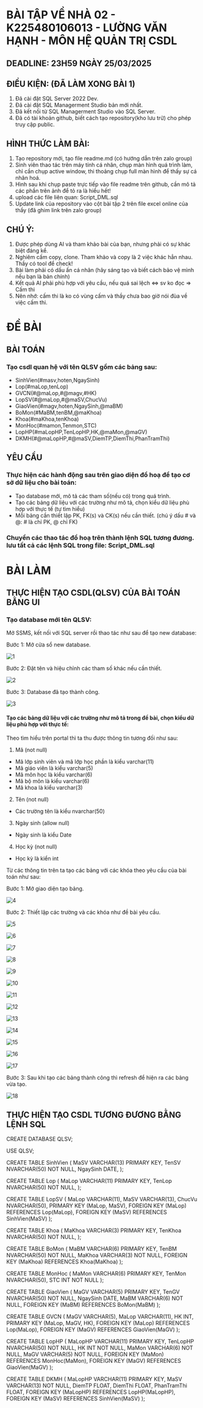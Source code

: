 # BÀI TẬP VỀ NHÀ 02 - K225480106013 - LƯỜNG VĂN HẠNH - MÔN HỆ QUẢN TRỊ CSDL

## DEADLINE: 23H59 NGÀY 25/03/2025

## ĐIỀU KIỆN: (ĐÃ LÀM XONG BÀI 1)
  1. Đã cài đặt SQL Server 2022 Dev.
  2. Đã cài đặt SQL Managerment Studio bản mới nhất.
  3. Đã kết nối từ SQL Managerment Studio vào SQL Server.
  4. Đã có tài khoản github, biết cách tạo repository(kho lưu trữ) cho phép truy cập public.

## HÌNH THỨC LÀM BÀI:
1. Tạo repository mới, tạo file readme.md (có hướng dẫn trên zalo group)
2. Sinh viên thao tác trên máy tính cá nhân, chụp màn hình quá trình làm, chỉ cần chụp active window, thi thoảng chụp full màn hình để thấy sự cá nhân hoá.
3. Hình sau khi chụp paste trực tiếp vào file readme trên github, cần mô tả các phần trên ảnh để tỏ ra là hiểu hết!
4. upload các file liên quan: Script_DML.sql
5. Update link của repository vào cột bài tập 2 trên file excel online của thầy (đã ghim link trên zalo group)

## CHÚ Ý:
1. Được phép dùng AI và tham khảo bài của bạn, nhưng phải có sự khác biệt đáng kể.
2. Nghiêm cấm copy, clone. Tham khảo và copy là 2 việc khác hẳn nhau. Thầy có tool để check!
3. Bài làm phải có dấu ấn cá nhân (hãy sáng tạo và biết cách bảo vệ mình nếu bạn là bản chính)
4. Kết quả AI phải phù hợp với yêu cầu, nếu quá sai lệch <=> sv ko đọc => Cấm thi
5. Nên nhớ: cấm thi là ko có vùng cấm và thầy chưa bao giờ nói đùa về việc cấm thi.

# ĐỀ BÀI
## BÀI TOÁN
### Tạo csdl quan hệ với tên QLSV gồm các bảng sau:
  - SinhVien(#masv,hoten,NgaySinh)
  - Lop(#maLop,tenLop)
  - GVCN(#@maLop,#@magv,#HK)
  - LopSV(#@maLop,#@maSV,ChucVu)
  - GiaoVien(#magv,hoten,NgaySinh,@maBM)
  - BoMon(#MaBM,tenBM,@maKhoa)
  - Khoa(#maKhoa,tenKhoa)
  - MonHoc(#mamon,Tenmon,STC)
  - LopHP(#maLopHP,TenLopHP,HK,@maMon,@maGV)
  - DKMH(#@maLopHP,#@maSV,DiemTP,DiemThi,PhanTramThi)
## YÊU CẦU
### Thực hiện các hành động sau trên giao diện đồ hoạ để tạo cơ sở dữ liệu cho bài toán:
- Tạo database mới, mô tả các tham số(nếu có) trong quá trình. 
- Tạo các bảng dữ liệu với các trường như mô tả, chọn kiểu dữ liệu phù hợp với thực tế (tự tìm hiểu) 
- Mỗi bảng cần thiết lập PK, FK(s) và CK(s) nếu cần thiết. (chú ý dấu # và @: # là chỉ PK, @ chỉ FK)
### Chuyển các thao tác đồ hoạ trên thành lệnh SQL tương đương. lưu tất cả các lệnh SQL trong file: Script_DML.sql
# BÀI LÀM
## THỰC HIỆN TẠO CSDL(QLSV) CỦA BÀI TOÁN BẰNG UI
### Tạo database mới tên QLSV: 

Mở SSMS, kết nối với SQL server rồi thao tác như sau để tạo new database:

Bước 1: Mở cửa sổ new database.

![1](https://github.com/user-attachments/assets/8b3d3321-2d53-4c86-8c53-2674fe4dc630)

Bước 2: Đặt tên và hiệu chỉnh các tham số khác nếu cần thiết.

![2](https://github.com/user-attachments/assets/ed08f17e-d116-4570-b99b-3feabf967a2f)

Bước 3: Database đã tạo thành công.

![3](https://github.com/user-attachments/assets/bb465512-2d8f-4e1c-a071-710ec8e400d7)

#### Tạo các bảng dữ liệu với các trường như mô tả trong đề bài, chọn kiểu dữ liệu phù hợp với thực tế: 

Theo tìm hiểu trên portal thì ta thu được thông tin tương đối như sau: 

1. Mã (not null)
- Mã lớp sinh viên và mã lớp học phần là kiểu varchar(11)
- Mã giáo viên là kiểu varchar(5)
- Mã môn học là kiểu varchar(6)
- Mã bộ môn là kiểu varchar(6)
- Mã khoa là kiểu varchar(3)
2. Tên (not null)
- Các trường tên là kiểu nvarchar(50)
3. Ngày sinh (allow null)
- Ngày sinh là kiểu Date 
4. Học kỳ (not null)
- Học kỳ là kiển int

Từ các thông tin trên ta tạo các bảng với các khóa theo yêu cầu của bài toán như sau:

Bước 1: Mở giao diện tạo bảng.

![4](https://github.com/user-attachments/assets/bb35d2a3-cdb1-4c5e-8012-7c7d627e4fcf)

Bước 2: Thiết lập các trường và các khóa như đề bài yêu cầu.

![5](https://github.com/user-attachments/assets/58f7267c-73e6-4784-8dc9-5a51a0d3a2f6)

![6](https://github.com/user-attachments/assets/83212f8b-7250-4f18-b2e4-6ab9b22a8cc9)

![7](https://github.com/user-attachments/assets/555c3658-9727-4de9-b3e2-7cb9d2891838)

![8](https://github.com/user-attachments/assets/33cb9870-60a5-48af-8e27-646dfd9e5ac4)

![9](https://github.com/user-attachments/assets/7512759d-9d1a-46d3-b5f6-3268e69fffce)

![10](https://github.com/user-attachments/assets/133a6aba-b1b2-48ba-ac6c-6bdf8cd2f2e3)

![11](https://github.com/user-attachments/assets/3f0418e6-0256-4539-b355-a7380db832b4)

![12](https://github.com/user-attachments/assets/0b5057cf-9eb7-4429-bc06-56d4807c40c1)

![13](https://github.com/user-attachments/assets/9b5a5194-a36d-4e88-8fba-0fc24c5cd9bc)

![14](https://github.com/user-attachments/assets/461339ac-1a30-439c-8fb2-0b2b9cca3806)

![15](https://github.com/user-attachments/assets/677c4a3f-ce83-4ac9-a5d8-5872b34e9db2)

![16](https://github.com/user-attachments/assets/423c1109-bcff-4252-981b-56d7014ae9d2)

![17](https://github.com/user-attachments/assets/59764707-cd67-4cea-9237-f0cdd4f5c972)

Bước 3: Sau khi tạo các bảng thành công thì refresh để hiện ra các bảng vừa tạo.

![18](https://github.com/user-attachments/assets/ce9f8ae1-8243-47d3-b31d-6ec0c4a46cbe)

## THỰC HIỆN TẠO CSDL TƯƠNG ĐƯƠNG BẰNG LỆNH SQL

CREATE DATABASE QLSV;

USE QLSV;

CREATE TABLE SinhVien (
    MaSV VARCHAR(13) PRIMARY KEY,
    TenSV NVARCHAR(50) NOT NULL,
    NgaySinh DATE,
);

CREATE TABLE Lop (
    MaLop VARCHAR(11) PRIMARY KEY,
    TenLop NVARCHAR(50) NOT NULL,
);

CREATE TABLE LopSV (
    MaLop VARCHAR(11),
    MaSV VARCHAR(13),
	ChucVu NVARCHAR(50),
    PRIMARY KEY (MaLop, MaSV),
    FOREIGN KEY (MaLop) REFERENCES Lop(MaLop),
    FOREIGN KEY (MaSV) REFERENCES SinhVien(MaSV)
);

CREATE TABLE Khoa (
    MaKhoa VARCHAR(3) PRIMARY KEY,
    TenKhoa NVARCHAR(50) NOT NULL,
);

CREATE TABLE BoMon (
    MaBM VARCHAR(6) PRIMARY KEY,
    TenBM NVARCHAR(50) NOT NULL,
    MaKhoa VARCHAR(3) NOT NULL,
	FOREIGN KEY (MaKhoa) REFERENCES Khoa(MaKhoa)
);

CREATE TABLE MonHoc (
    MaMon VARCHAR(6) PRIMARY KEY,
    TenMon NVARCHAR(50),
    STC INT NOT NULL
);

CREATE TABLE GiaoVien (
    MaGV VARCHAR(5) PRIMARY KEY,
    TenGV NVARCHAR(50) NOT NULL,
	NgaySinh DATE,
    MaBM VARCHAR(6) NOT NULL,
    FOREIGN KEY (MaBM) REFERENCES BoMon(MaBM)
);

CREATE TABLE GVCN (
    MaGV VARCHAR(5),
    MaLop VARCHAR(11),
	HK INT,
	PRIMARY KEY (MaLop, MaGV, HK),
    FOREIGN KEY (MaLop) REFERENCES Lop(MaLop),
	FOREIGN KEY (MaGV) REFERENCES GiaoVien(MaGV)
);

CREATE TABLE LopHP (
    MaLopHP VARCHAR(11) PRIMARY KEY,
    TenLopHP NVARCHAR(50) NOT NULL,
    HK INT NOT NULL,
	MaMon VARCHAR(6) NOT NULL,
	MaGV VARCHAR(5) NOT NULL,
    FOREIGN KEY (MaMon) REFERENCES MonHoc(MaMon),
    FOREIGN KEY (MaGV) REFERENCES GiaoVien(MaGV)
);

CREATE TABLE DKMH (
    MaLopHP VARCHAR(11) PRIMARY KEY,
    MaSV VARCHAR(13) NOT NULL,
    DiemTP FLOAT,
	DiemThi FLOAT,
	PhanTramThi FLOAT,
    FOREIGN KEY (MaLopHP) REFERENCES LopHP(MaLopHP),
    FOREIGN KEY (MaSV) REFERENCES SinhVien(MaSV)
);
